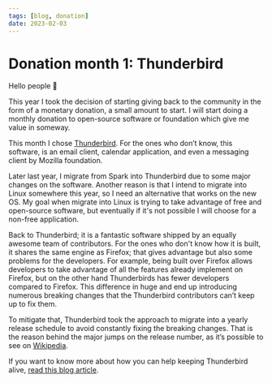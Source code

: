 ```yaml
---
tags: [blog, donation]
date: 2023-02-03
---
```


# Donation month 1: Thunderbird

Hello people 👋

This year I took the decision of starting giving back to the community in the form of a monetary donation, a small amount to start. I will start doing a monthly donation to open-source software or foundation which give me value in someway.

This month I chose [Thunderbird](https://www.thunderbird.net/). For the ones who don’t know, this software, is an email client, calendar application, and even a messaging client by Mozilla foundation.

Later last year, I migrate from Spark into Thunderbird due to some major changes on the software. Another reason is that I intend to migrate into Linux somewhere this year, so I need an alternative that works on the new OS. My goal when migrate into Linux is trying to take advantage of free and open-source software, but eventually if it's not possible I will choose for a non-free application.

Back to Thunderbird; it is a fantastic software shipped by an equally awesome team of contributors. For the ones who don't know how it is built, it shares the same engine as Firefox; that gives advantage but also some problems for the developers. For example, being built over Firefox allows developers to take advantage of all the features already implement on Firefox, but on the other hand Thunderbirds has fewer developers compared to Firefox. This difference in huge and end up introducing numerous breaking changes that the Thunderbird contributors can’t keep up to fix them.

To mitigate that, Thunderbird took the approach to migrate into a yearly release schedule to avoid constantly fixing the breaking changes. That is the reason behind the major jumps on the release number, as it’s possible to see on [Wikipedia](https://en.wikipedia.org/wiki/Mozilla_Thunderbird#Releases).

If you want to know more about how you can help keeping Thunderbird alive, [read this blog article](https://blog.thunderbird.net/2022/11/help-keep-thunderbird-alive-and-thriving-in-2023/).
